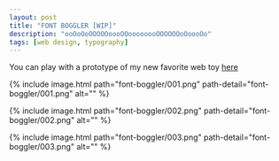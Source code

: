 ```yaml
---
layout: post
title: "FONT BOGGLER [WIP]"
description: "ooOoOoOOOOOoooOOoooooooOOOOOOoOoooOo"
tags: [web design, typography]
---
```


You can play with a prototype of my new favorite web toy [here](https://hungry-colden-13fad6.netlify.com/)


{% include image.html path="font-boggler/001.png" path-detail="font-boggler/001.png" alt="" %}


{% include image.html path="font-boggler/002.png" path-detail="font-boggler/002.png" alt="" %}


{% include image.html path="font-boggler/003.png" path-detail="font-boggler/003.png" alt="" %}